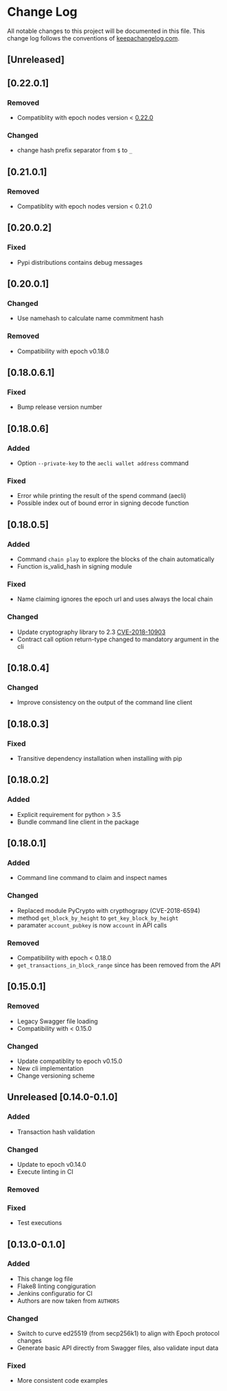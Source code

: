 # Change Log
All notable changes to this project will be documented in this file. This change
log follows the conventions of [keepachangelog.com](http://keepachangelog.com/).

## [Unreleased]

## [0.22.0.1]

### Removed
- Compatiblity with epoch nodes version < [0.22.0](https://github.com/aeternity/epoch/blob/v0.22.0/docs/release-notes/RELEASE-NOTES-0.22.0.md) 

### Changed
- change hash prefix separator from `$` to `_`

## [0.21.0.1]

### Removed
- Compatiblity with epoch nodes version < 0.21.0

## [0.20.0.2]

### Fixed
- Pypi distributions contains debug messages

## [0.20.0.1]

### Changed
- Use namehash to calculate name commitment hash

### Removed
- Compatibility with epoch v0.18.0

## [0.18.0.6.1]

### Fixed
- Bump release version number

## [0.18.0.6]

### Added
- Option `--private-key` to the `aecli wallet address` command 

### Fixed
- Error while printing the result of the spend command (aecli)
- Possible index out of bound error in signing decode function


## [0.18.0.5]

### Added
- Command `chain play` to explore the blocks of the chain automatically
- Function is_valid_hash in signing module

### Fixed
- Name claiming ignores the epoch url and uses always the local chain

### Changed
- Update cryptography library to 2.3 [CVE-2018-10903](https://nvd.nist.gov/vuln/detail/CVE-2018-10903)
- Contract call option return-type changed to mandatory argument in the cli


## [0.18.0.4]

### Changed
- Improve consistency on the output of the command line client

## [0.18.0.3]

### Fixed
- Transitive dependency installation when installing with pip

## [0.18.0.2]

### Added
- Explicit requirement for python > 3.5
- Bundle command line client in the package


## [0.18.0.1]

### Added
- Command line command to claim and inspect names

### Changed 
- Replaced module PyCrypto with crypthograpy (CVE-2018-6594)
- method `get_block_by_height` to `get_key_block_by_height`
- paramater `account_pubkey` is now `account` in API calls

### Removed
- Compatibility with epoch < 0.18.0
- `get_transactions_in_block_range` since has been removed from the API 


## [0.15.0.1]

### Removed

- Legacy Swagger file loading
- Compatibility with < 0.15.0

### Changed

- Update compatiblity to epoch v0.15.0
- New cli implementation
- Change versioning scheme

## Unreleased [0.14.0-0.1.0]

### Added

- Transaction hash validation

### Changed
- Update to epoch v0.14.0
- Execute linting in CI

### Removed

### Fixed
- Test executions

## [0.13.0-0.1.0]
### Added
- This change log file
- Flake8 linting congiguration
- Jenkins configuratio for CI
- Authors are now taken from `AUTHORS`

### Changed
- Switch to curve ed25519 (from secp256k1) to align with Epoch protocol changes
- Generate basic API directly from Swagger files, also validate input data

### Fixed
- More consistent code examples
